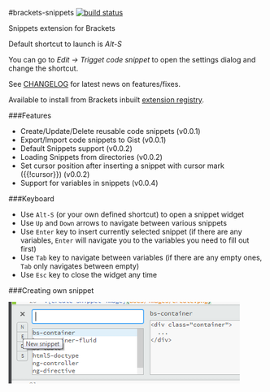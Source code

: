#brackets-snippets [![build status](https://travis-ci.org/zaggino/brackets-snippets.svg?branch=master)](https://travis-ci.org/zaggino/brackets-snippets)

Snippets extension for Brackets

Default shortcut to launch is *Alt-S*

You can go to *Edit -> Trigget code snippet* to open the settings dialog and change the shortcut.

See [CHANGELOG](CHANGELOG.md) for latest news on features/fixes.

Available to install from Brackets inbuilt [extension registry](https://brackets-registry.aboutweb.com/).

###Features
- Create/Update/Delete reusable code snippets (v0.0.1)
- Export/Import code snippets to Gist (v0.0.1)
- Default Snippets support (v0.0.2)
- Loading Snippets from directories (v0.0.2)
- Set cursor position after inserting a snippet with cursor mark ({{!cursor}}) (v0.0.2)
- Support for variables in snippets (v0.0.4)

###Keyboard
- Use `Alt-S` (or your own defined shortcut) to open a snippet widget
- Use `Up` and `Down` arrows to navigate between various snippets
- Use `Enter` key to insert currently selected snippet (if there are any variables, `Enter` will navigate you to the variables you need to fill out first)
- Use `Tab` key to navigate between variables (if there are any empty ones, `Tab` only navigates between empty)
- Use `Esc` key to close the widget any time

###Creating own snippet

![create-snippet-image](docs/images/create-new-snippet.png)
